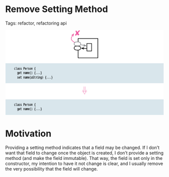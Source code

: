 # Remove Setting Method

Tags: refactor, refactoring api

![Untitled](Untitled.png)

# Motivation

Providing a setting method indicates that a field may be changed. If I don’t want that field to
change once the object is created, I don’t provide a setting method (and make the field immutable).
That way, the field is set only in the constructor, my intention to have it not change is clear,
and I usually remove the very possibility that the field will change.